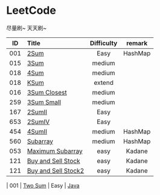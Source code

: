 # LeetCode

尽量刷~ 天天刷~

| ID   | Title                                    | Difficulty |                 remark                   |   
| ---- | :--------------------------------------- | :--------: | :--------------------------------------: | 
| 001  | [2Sum](/problems/001-2Sum.md)            |    Easy    |   HashMap
| 015  | [3Sum](/problems/015-3Sum.md)            |    medium  | 
| 018  | [4Sum](/problems/018-4Sum.md)            |    medium  | 
| 018  | [KSum](/problems/018-KSum_extend.md)     |    extend  | 
| 016  | [3Sum Closest](/problems/016-3SumClosest.md)                  |    medium  | 
| 259  | [3Sum Small](/problems/259-3SumSmaller.md)|    medium  | 
| 167  | [2SumII](/problems/167-2SumArray.md)      |    Easy    | 
| 653  | [2SumIV](/problems/653-2SumBST.md)        |    Easy    | 
| 454  | [4SumII](/problems/454-4SumII.md)         |    medium  |  HashMap
| 560  | [Subarray](/problems/560-Subarray.md)     |    medium  |  HashMap
| 053  | [Maximum Subarray](/problems/121-Stock.md)     |    easy  |  Kadane
| 121  | [Buy and Sell Stock](/problems/121-Stock.md)     |    easy  |  Kadane
| 121  | [Buy and Sell Stock2](/problems/121-Stock.md)     |    easy  |  Kadane

| 001  | [Two Sum](https://leetcode.com/problems/two-sum/) |    Easy    | [Java](https://github.com/) 
